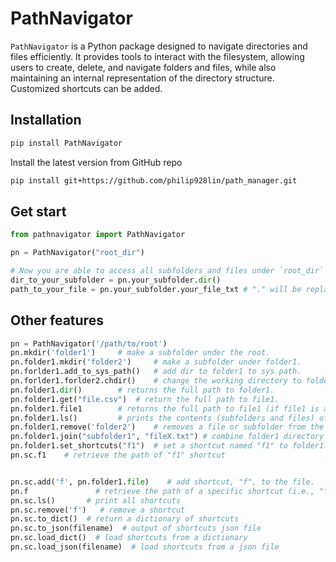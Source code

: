# PathNavigator

`PathNavigator` is a Python package designed to navigate directories and files efficiently. It provides tools to interact with the filesystem, allowing users to create, delete, and navigate folders and files, while also maintaining an internal representation of the directory structure. Customized shortcuts can be added.


## Installation

```bash
pip install PathNavigator
```

Install the latest version from GitHub repo
```bash
pip install git+https://github.com/philip928lin/path_manager.git
```

## Get start

```python
from pathnavigator import PathNavigator

pn = PathNavigator("root_dir")

# Now you are able to access all subfolders and files under `root_dir`
dir_to_your_subfolder = pn.your_subfolder.dir()  
path_to_your_file = pn.your_subfolder.your_file_txt # "." will be replaced by "_"
```

## Other features
```python
pn = PathNavigator('/path/to/root')
pn.mkdir('folder1')     # make a subfolder under the root.
pn.folder1.mkdir('folder2')     # make a subfolder under folder1.
pn.forlder1.add_to_sys_path()   # add dir to folder1 to sys path.
pn.forlder1.forlder2.chdir()    # change the working directory to folder2.
pn.folder1.dir()        # returns the full path to folder1.
pn.folder1.get("file.csv")  # return the full path to file1.
pn.folder1.file1        # returns the full path to file1 (if file1 is a valid attribute name).
pn.folder1.ls()         # prints the contents (subfolders and files) of folder1.
pn.folder1.remove('folder2')    # removes a file or subfolder from the folder and deletes it from the filesystem.
pn.folder1.join("subfolder1", "fileX.txt") # combine folder1 directory with "subfolder1/fileX.txt" and return it.
pn.folder1.set_shortcuts("f1")  # set a shortcut named "f1" to folder1.
pn.sc.f1    # retrieve the path of "f1" shortcut


pn.sc.add('f', pn.folder1.file)    # add shortcut, "f", to the file.
pn.f               # retrieve the path of a specific shortcut (i.e., "f")
pn.sc.ls()       # print all shortcuts
pn.sc.remove('f')   # remove a shortcut
pn.sc.to_dict()  # return a dictionary of shortcuts
pn.sc.to_json(filename)  # output of shortcuts json file
pn.sc.load_dict()  # load shortcuts from a dictionary
pn.sc.load_json(filename)  # load shortcuts from a json file
```